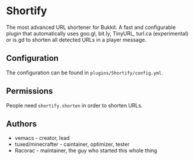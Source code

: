 Shortify
========

The most advanced URL shortener for Bukkit. A fast and configurable plugin that automatically uses goo.gl, bit.ly, TinyURL, turl.ca (experimental) or is.gd to shorten all detected URLs in a player message.

Configuration
-------------

The configuration can be found in `plugins/Shortify/config.yml`.

Permissions
-----------

People need `shortify.shorten` in order to shorten URLs.

Authors
-------
* vemacs - creator, lead
* tuxed/minecrafter - caintainer, optimizer, tester
* Racorac - maintainer, the guy who started this whole thing